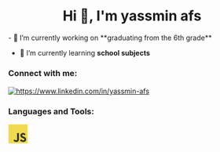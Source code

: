<h1 align="center">Hi 👋, I'm yassmin afs</h1>
- 🔭 I’m currently working on **graduating from the 6th grade**

- 🌱 I’m currently learning **school subjects**

<h3 align="left">Connect with me:</h3>
<p align="left">
<a href="https://www.linkedin.com/in/yassmin-afs" target="blank"><img align="center" src="https://raw.githubusercontent.com/rahuldkjain/github-profile-readme-generator/master/src/images/icons/Social/linked-in-alt.svg" alt="https://www.linkedin.com/in/yassmin-afs" height="30" width="40" /></a>
</p>

<h3 align="left">Languages and Tools:</h3>
<p align="left"> <a href="https://developer.mozilla.org/en-US/docs/Web/JavaScript" target="_blank" rel="noreferrer"> <img src="https://raw.githubusercontent.com/devicons/devicon/master/icons/javascript/javascript-original.svg" alt="javascript" width="40" height="40"/> </a> </p>
